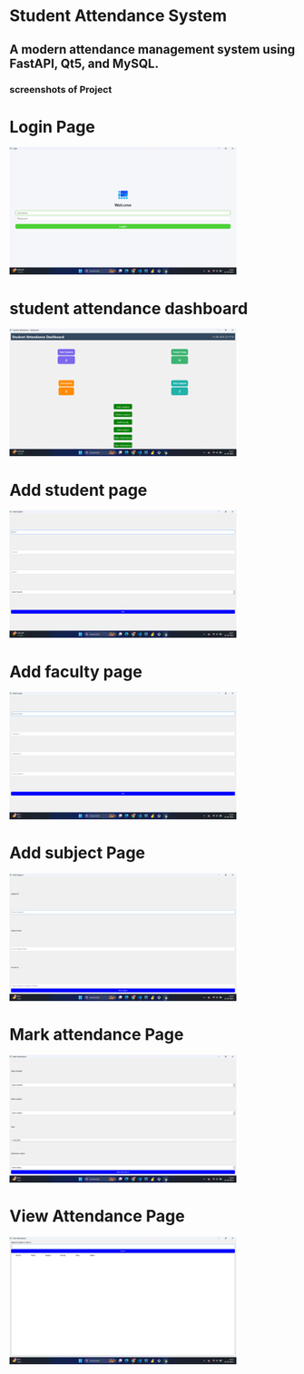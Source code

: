 # Student Attendance System 
## A modern attendance management system using FastAPI, Qt5, and MySQL. 
### screenshots of Project 

# Login Page 
<img src="screenshots/Login Page.png" alt="Login Page" width="400"/>  

# student attendance dashboard
<img src="screenshots/student attendance dashboard.png" alt="student attendance dashboard" width="400"/> 

# Add student page 
<img src="screenshots/Add student page.png" alt="Add student page" width="400"/>  

# Add faculty page 
<img src="screenshots/Add faculty page.png" alt="Add faculty" width="400"/>  

# Add subject Page 
<img src="screenshots/Add subject.png" alt="Add faculty page" width="400"/>  

# Mark attendance Page 
<img src="screenshots/Mark attendance page.png" alt="Mark attendance page" width="400"/>  

# View Attendance Page 
<img src="screenshots/View Attendance page.png" alt="View attendance page" width="400"/>   












